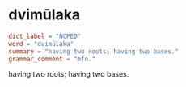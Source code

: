 # dvimūlaka

``` toml
dict_label = "NCPED"
word = "dvimūlaka"
summary = "having two roots; having two bases."
grammar_comment = "mfn."
```

having two roots; having two bases.

